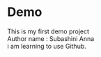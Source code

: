 # Demo
This is my first demo project
<br/>
Author name : Subashini Anna
<br/>
i am learning to use Github.
<br/>
